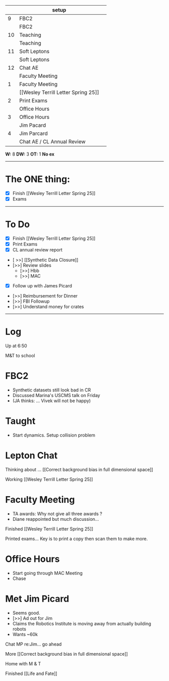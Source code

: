 
|     | setup                               |     |
| --- | ----------------------------------- | --- |
| 9   | FBC2                                |     |
|     | FBC2                                |     |
| 10  | Teaching                            |     |
|     | Teaching                            |     |
| 11  | Soft Leptons                        |     |
|     | Soft Leptons                        |     |
| 12  | Chat AE                             |     |
|     | Faculty Meeting                     |     |
| 1   | Faculty Meeting                     |     |
|     | [[Wesley Terrill Letter Spring 25]] |     |
| 2   | Print Exams                         |     |
|     | Office Hours                        |     |
| 3   | Office Hours                        |     |
|     | Jim Pacard                          |     |
| 4   | Jim Parcard                         |     |
|     | Chat AE / CL Annual Review          |     |

**W:** 8 
**DW:** 3 
**OT:** 1
**No ex**

---
# The ONE thing: 
- [x] Finish [[Wesley Terrill Letter Spring 25]]
- [x] Exams

---
# To Do

- [x] Finish [[Wesley Terrill Letter Spring 25]]
- [x] Print Exams
- [x] CL annual review report
- [ >>]  [[Synthetic Data Closure]]
- [>>] Review slides
	- [>>] Hbb
	- [>>] MAC
- [x] Follow up with James Picard
- [>>] Reimbursement for Dinner
- [>>] FBI Followup
- [>>] Understand money for crates

---

# Log


Up at 6:50 

M&T to school 

# FBC2
- Synthetic datasets still look bad in CR
- Discussed Marina's USCMS talk on Friday
- (JA thinks: ... Vivek will not be happy)

# Taught
- Start dynamics. Setup collision problem

# Lepton Chat

Thinking about ... [[Correct background bias in full dimensional space]]

Working [[Wesley Terrill Letter Spring 25]]

# Faculty Meeting
- TA awards: Why not give all three awards ?
- Diane reappointed but much discussion...


Finished [[Wesley Terrill Letter Spring 25]]


Printed exams... Key is to print a copy then scan them to make more.


# Office Hours
- Start going through MAC Meeting
- Chase

# Met Jim Picard 
- Seems good. 
- [>>] Ad out for Jim
- Claims the Robotics Institute is moving away from actually building robots 
- Wants ~60k

Chat MP re:Jim... go ahead

More [[Correct background bias in full dimensional space]]

Home with M & T

Finished [[Life and Fate]]
